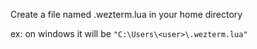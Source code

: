 Create a file named .wezterm.lua in your home directory

ex: on windows it will be `"C:\Users\<user>\.wezterm.lua"`

